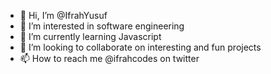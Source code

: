 - 👋 Hi, I’m @IfrahYusuf
- 👀 I’m interested in software engineering
- 🌱 I’m currently learning Javascript
- 💞️ I’m looking to collaborate on interesting and fun projects
- 📫 How to reach me @ifrahcodes on twitter

<!---
IfrahYusuf/IfrahYusuf is a ✨ special ✨ repository because its `README.md` (this file) appears on your GitHub profile.
You can click the Preview link to take a look at your changes.
--->
